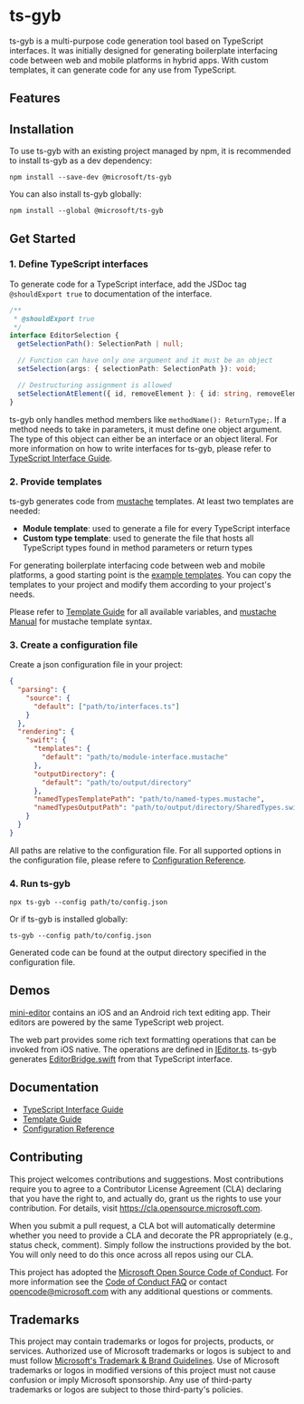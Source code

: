 # ts-gyb

ts-gyb is a multi-purpose code generation tool based on TypeScript interfaces. It was initially designed for generating boilerplate interfacing code between web and mobile platforms in hybrid apps. With custom templates, it can generate code for any use from TypeScript.

## Features

## Installation

To use ts-gyb with an existing project managed by npm, it is recommended to install ts-gyb as a dev dependency:

```shell
npm install --save-dev @microsoft/ts-gyb
```

You can also install ts-gyb globally:

```shell
npm install --global @microsoft/ts-gyb
```

## Get Started

### 1. Define TypeScript interfaces

To generate code for a TypeScript interface, add the JSDoc tag `@shouldExport true` to documentation of the interface.

```typescript
/**
 * @shouldExport true
 */
interface EditorSelection {
  getSelectionPath(): SelectionPath | null;

  // Function can have only one argument and it must be an object
  setSelection(args: { selectionPath: SelectionPath }): void;

  // Destructuring assignment is allowed
  setSelectionAtElement({ id, removeElement }: { id: string, removeElement?: boolean }): void;
}
```

ts-gyb only handles method members like `methodName(): ReturnType;`. If a method needs to take in parameters, it must define one object argument. The type of this object can either be an interface or an object literal. For more information on how to write interfaces for ts-gyb, please refer to [TypeScript Interface Guide](documentation/interface-guide.md).

### 2. Provide templates

ts-gyb generates code from [mustache](http://mustache.github.io) templates. At least two templates are needed:

- **Module template**: used to generate a file for every TypeScript interface
- **Custom type template**: used to generate the file that hosts all TypeScript types found in method parameters or return types

For generating boilerplate interfacing code between web and mobile platforms, a good starting point is the [example templates](example-templates). You can copy the templates to your project and modify them according to your project's needs.

Please refer to [Template Guide](documentation/template-guide.md) for all available variables, and [mustache Manual](http://mustache.github.io/mustache.5.html) for mustache template syntax.

### 3. Create a configuration file

Create a json configuration file in your project:

```json
{
  "parsing": {
    "source": {
      "default": ["path/to/interfaces.ts"]
    }
  },
  "rendering": {
    "swift": {
      "templates": {
        "default": "path/to/module-interface.mustache"
      },
      "outputDirectory": {
        "default": "path/to/output/directory"
      },
      "namedTypesTemplatePath": "path/to/named-types.mustache",
      "namedTypesOutputPath": "path/to/output/directory/SharedTypes.swift"
    }
  }
}
```

All paths are relative to the configuration file. For all supported options in the configuration file, please refere to [Configuration Reference](documentation/configuration-reference.md).

### 4. Run ts-gyb

```shell
npx ts-gyb --config path/to/config.json
```

Or if ts-gyb is installed globally:

```shell
ts-gyb --config path/to/config.json
```

Generated code can be found at the output directory specified in the configuration file.

## Demos

[mini-editor](demo/mini-editor) contains an iOS and an Android rich text editing app. Their editors are powered by the same TypeScript web project.

The web part provides some rich text formatting operations that can be invoked from iOS native. The operations are defined in [IEditor.ts](demo/mini-editor/web/src/editor/IEditor.ts). ts-gyb generates [EditorBridge.swift](demo/mini-editor/apple/MiniEditor/Generated/EditorBridge.swift) from that TypeScript interface.

## Documentation

- [TypeScript Interface Guide](documentation/interface-guide.md)
- [Template Guide](documentation/template-guide.md)
- [Configuration Reference](documentation/configuration-reference.md)

## Contributing

This project welcomes contributions and suggestions. Most contributions require you to agree to a
Contributor License Agreement (CLA) declaring that you have the right to, and actually do, grant us
the rights to use your contribution. For details, visit https://cla.opensource.microsoft.com.

When you submit a pull request, a CLA bot will automatically determine whether you need to provide
a CLA and decorate the PR appropriately (e.g., status check, comment). Simply follow the instructions
provided by the bot. You will only need to do this once across all repos using our CLA.

This project has adopted the [Microsoft Open Source Code of Conduct](https://opensource.microsoft.com/codeofconduct/).
For more information see the [Code of Conduct FAQ](https://opensource.microsoft.com/codeofconduct/faq/) or
contact [opencode@microsoft.com](mailto:opencode@microsoft.com) with any additional questions or comments.

## Trademarks

This project may contain trademarks or logos for projects, products, or services. Authorized use of Microsoft 
trademarks or logos is subject to and must follow 
[Microsoft's Trademark & Brand Guidelines](https://www.microsoft.com/en-us/legal/intellectualproperty/trademarks/usage/general).
Use of Microsoft trademarks or logos in modified versions of this project must not cause confusion or imply Microsoft sponsorship.
Any use of third-party trademarks or logos are subject to those third-party's policies.
